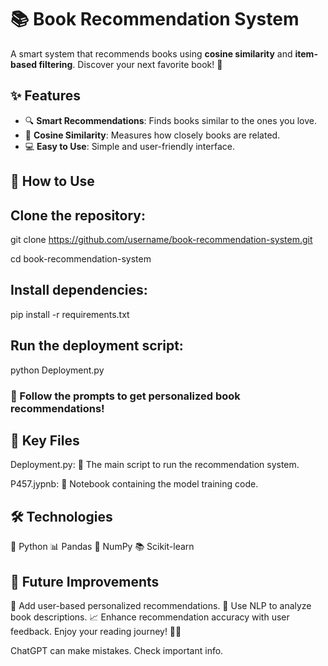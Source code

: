 # 📚 Book Recommendation System

A smart system that recommends books using **cosine similarity** and **item-based filtering**. Discover your next favorite book! 🌟


## ✨ Features

- 🔍 **Smart Recommendations**: Finds books similar to the ones you love.  
- 📏 **Cosine Similarity**: Measures how closely books are related.  
- 💻 **Easy to Use**: Simple and user-friendly interface.  



## 🚀 How to Use

## Clone the repository:  
  
   git clone https://github.com/username/book-recommendation-system.git
   
   cd book-recommendation-system
   
## Install dependencies:

pip install -r requirements.txt

## Run the deployment script:

python Deployment.py

### 🎯 Follow the prompts to get personalized book recommendations!


## 📂 Key Files


Deployment.py: 🚦 The main script to run the recommendation system.

P457.jypnb: 📘 Notebook containing the model training code.

## 🛠️ Technologies


🐍 Python
📊 Pandas
🔢 NumPy
📚 Scikit-learn

## 🌱 Future Improvements


🤝 Add user-based personalized recommendations.
📝 Use NLP to analyze book descriptions.
📈 Enhance recommendation accuracy with user feedback.
Enjoy your reading journey! 📖✨










ChatGPT can make mistakes. Check important info.
